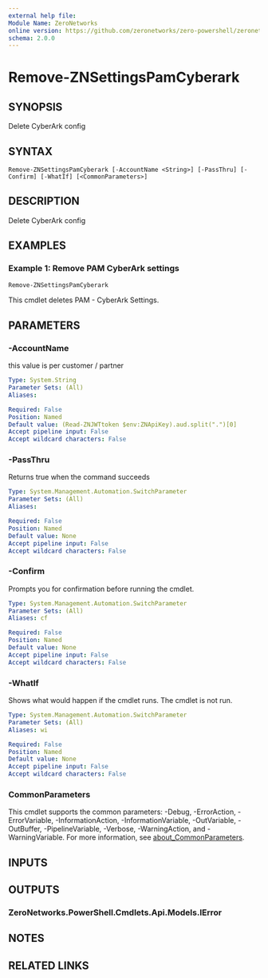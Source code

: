 ```yaml
---
external help file:
Module Name: ZeroNetworks
online version: https://github.com/zeronetworks/zero-powershell/zeronetworks/remove-znsettingspamcyberark
schema: 2.0.0
---
```


# Remove-ZNSettingsPamCyberark

## SYNOPSIS
Delete CyberArk config

## SYNTAX

```
Remove-ZNSettingsPamCyberark [-AccountName <String>] [-PassThru] [-Confirm] [-WhatIf] [<CommonParameters>]
```

## DESCRIPTION
Delete CyberArk config

## EXAMPLES

### Example 1: Remove PAM CyberArk settings
```powershell
Remove-ZNSettingsPamCyberark
```

This cmdlet deletes PAM - CyberArk Settings.

## PARAMETERS

### -AccountName
this value is per customer / partner

```yaml
Type: System.String
Parameter Sets: (All)
Aliases:

Required: False
Position: Named
Default value: (Read-ZNJWTtoken $env:ZNApiKey).aud.split(".")[0]
Accept pipeline input: False
Accept wildcard characters: False
```

### -PassThru
Returns true when the command succeeds

```yaml
Type: System.Management.Automation.SwitchParameter
Parameter Sets: (All)
Aliases:

Required: False
Position: Named
Default value: None
Accept pipeline input: False
Accept wildcard characters: False
```

### -Confirm
Prompts you for confirmation before running the cmdlet.

```yaml
Type: System.Management.Automation.SwitchParameter
Parameter Sets: (All)
Aliases: cf

Required: False
Position: Named
Default value: None
Accept pipeline input: False
Accept wildcard characters: False
```

### -WhatIf
Shows what would happen if the cmdlet runs.
The cmdlet is not run.

```yaml
Type: System.Management.Automation.SwitchParameter
Parameter Sets: (All)
Aliases: wi

Required: False
Position: Named
Default value: None
Accept pipeline input: False
Accept wildcard characters: False
```

### CommonParameters
This cmdlet supports the common parameters: -Debug, -ErrorAction, -ErrorVariable, -InformationAction, -InformationVariable, -OutVariable, -OutBuffer, -PipelineVariable, -Verbose, -WarningAction, and -WarningVariable. For more information, see [about_CommonParameters](http://go.microsoft.com/fwlink/?LinkID=113216).

## INPUTS

## OUTPUTS

### ZeroNetworks.PowerShell.Cmdlets.Api.Models.IError

## NOTES

## RELATED LINKS

